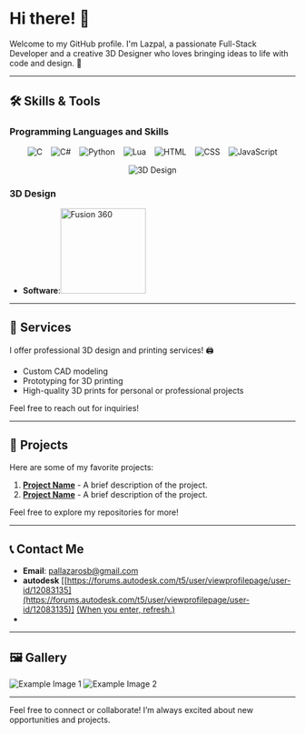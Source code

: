# Hi there! 👋

Welcome to my GitHub profile. I'm Lazpal, a passionate Full-Stack Developer and a creative 3D Designer who loves bringing ideas to life with code and design. 🚀

---

## 🛠️ Skills & Tools

### Programming Languages and Skills

<div align="center" style="display: flex; flex-wrap: wrap; justify-content: center; gap: 15px;">
  <img src="https://img.shields.io/badge/C-%2300599C.svg?style=for-the-badge&logo=c&logoColor=white" alt="C">
  <img src="https://img.shields.io/badge/C%23-%23239120.svg?style=for-the-badge&logo=c-sharp&logoColor=white" alt="C#">
  <img src="https://img.shields.io/badge/Python-%233776AB.svg?style=for-the-badge&logo=python&logoColor=white" alt="Python">
  <img src="https://img.shields.io/badge/Lua-%23000080.svg?style=for-the-badge&logo=lua&logoColor=white" alt="Lua">
  <img src="https://img.shields.io/badge/HTML-%23E34F26.svg?style=for-the-badge&logo=html5&logoColor=white" alt="HTML">
  <img src="https://img.shields.io/badge/CSS-%231572B6.svg?style=for-the-badge&logo=css3&logoColor=white" alt="CSS">
  <img src="https://img.shields.io/badge/JavaScript-%23F7DF1E.svg?style=for-the-badge&logo=javascript&logoColor=black" alt="JavaScript">
  <img src="https://img.shields.io/badge/3D%20Design-Fusion%20360-%2300599C.svg?style=for-the-badge&logo=autodesk&logoColor=white" alt="3D Design">
</div>

### 3D Design
- **Software**:<a href="https://forums.autodesk.com/t5/user/viewprofilepage/user-id/12083135"><img src="https://dalaro.design/wp-content/uploads/2024/03/Fusion-360-Logo-Vector.svg-.png" alt="Fusion 360" width="150" height="auto"></a>

---

## 🌟 Services

I offer professional 3D design and printing services! 🖨️
- Custom CAD modeling
- Prototyping for 3D printing
- High-quality 3D prints for personal or professional projects

Feel free to reach out for inquiries!

---

## 🌟 Projects
Here are some of my favorite projects:

1. **[Project Name](#)** - A brief description of the project.
2. **[Project Name](#)** - A brief description of the project.

Feel free to explore my repositories for more!

---

## 📞 Contact Me

- **Email**: [pallazarosb@gmail.com](mailto:pallazarosb@gmail.com)
- **autodesk** [[https://forums.autodesk.com/t5/user/viewprofilepage/user-id/12083135](https://forums.autodesk.com/t5/user/viewprofilepage/user-id/12083135)] <u>(When you enter, refresh.)</u>
- 

---

## 🖼️ Gallery

![Example Image 1](https://via.placeholder.com/150)
![Example Image 2](https://via.placeholder.com/150)

---

Feel free to connect or collaborate! I’m always excited about new opportunities and projects.
